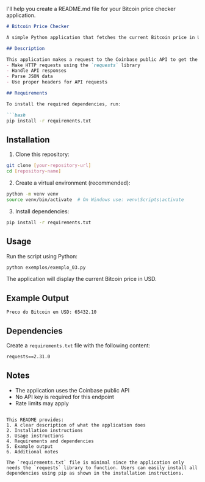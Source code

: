 I'll help you create a README.md file for your Bitcoin price checker application.

```markdown:README.md
# Bitcoin Price Checker

A simple Python application that fetches the current Bitcoin price in USD using the Coinbase API.

## Description

This application makes a request to the Coinbase public API to get the current spot price of Bitcoin in USD. It demonstrates how to:
- Make HTTP requests using the `requests` library
- Handle API responses
- Parse JSON data
- Use proper headers for API requests

## Requirements

To install the required dependencies, run:

```bash
pip install -r requirements.txt
```

## Installation

1. Clone this repository:
```bash
git clone [your-repository-url]
cd [repository-name]
```

2. Create a virtual environment (recommended):
```bash
python -m venv venv
source venv/bin/activate  # On Windows use: venv\Scripts\activate
```

3. Install dependencies:
```bash
pip install -r requirements.txt
```

## Usage

Run the script using Python:

```bash
python exemplos/exemplo_03.py
```

The application will display the current Bitcoin price in USD.

## Example Output

```
Preco do Bitcoin em USD: 65432.10
```

## Dependencies

Create a `requirements.txt` file with the following content:

```text:requirements.txt
requests==2.31.0
```

## Notes

- The application uses the Coinbase public API
- No API key is required for this endpoint
- Rate limits may apply
```

This README provides:
1. A clear description of what the application does
2. Installation instructions
3. Usage instructions
4. Requirements and dependencies
5. Example output
6. Additional notes

The `requirements.txt` file is minimal since the application only needs the `requests` library to function. Users can easily install all dependencies using pip as shown in the installation instructions.






